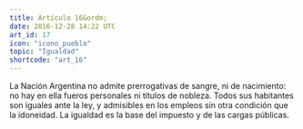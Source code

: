 ```yaml
---
title: Artículo 16&ordm;
date: 2016-12-28 14:22 UTC
art_id: 17
icon: "icono_pueblo"
topic: "Igualdad"
shortcode: "art_16"
---
```

La Nación Argentina no admite prerrogativas de sangre, ni de nacimiento: no hay en ella fueros personales ni títulos de nobleza. Todos sus habitantes son iguales ante la ley, y admisibles en los empleos sin otra condición que la idoneidad. La igualdad es la base del impuesto y de las cargas públicas.
